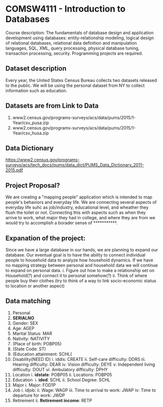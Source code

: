 # COMSW4111 - Introduction to Databases
Course description: The fundamentals of database design and application development using databases: entity-relationship modeling, logical design of relational databases, relational data definition and manipulation languages, SQL, XML, query processing, physical database tuning, transaction processing, security. Programming projects are required.

## Dataset description
Every year, the United States Census Bureau collects two datasets released to the public. We will be using the personal dataset from NY to collect information such as education.  

## Datasets are from Link to Data 
1. www2.census.gov/programs-surveys/acs/data/pums/2015/1-Year/csv_pusa.zip
2. www2.census.gov/programs-surveys/acs/data/pums/2015/1-Year/csv_husa.zip

## Data Dictionary
https://www2.census.gov/programs-surveys/acs/tech_docs/pums/data_dict/PUMS_Data_Dictionary_2011-2015.pdf

## Project Proposal?
  We are creating a "mapping people" application which is intended to map people's behaviors and everyday life. We are connecting several aspects of everyday life suhc as job/industry, educational level, and wheather they flush the toilet or not. Connecting this with aspects such as when they arrive to work, what major they had in college, and where they are from we would try to accomplish a borader sense of ***********.

## Expanation of the project:
  Since we have a large database in our hands, we are planning to expand our database. Our eventual goal is to have the ability to connect individual people to household data to analyze how household dynamics. If we have no mapping strategy between personal and household data we will continue to expand on personal data.
     i. Figure out how to make a relationship set on Household(?) and connect it to personal somehow(?)
     ii. Think of where people buy their clothes (try to think of a way to link socio-economic status to location or another aspect) 

## Data matching
1. Personal
  1. __SERIALNO__
  2. Gender: SEX
  3. Age: AGEP
  4. Marital Status: MAR
  5. Nativity: NATIVITY
  6. (Place of birth: POBP05)
  7. (State Code: ST)
  8. (Education attainment: SCHL(
2. Disability(NEED ID)
  i. iddis: CREATE
  ii. Self-care difficulty: DDRS
  iii. Hearing difficulty: DEAR
  iv. Vision difficulty: DEYE
  v: Independent living difficulty: DOUT
  vi. Ambulatory difficulty: DPHY
3. Location
  i. __idstate__: POBP05
  ii. Locations: POBP05
4. Education
  i. __ided__: SCHL
  ii. School Degree: SCHL
5. Major
  i. Major: FOD1P
6. Job
  i. idjob: 
  ii. Wage: WAGP
  iii. Time to arrival to work: JWAP
  iv: Time to departure for work: JWDP
7. Retirement
  ii. __Retirement income__: RETP
  
 
  
  
  
  
